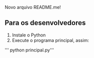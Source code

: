 Novo arquivo README.me!

## Para os desenvolvedores

1. Instale o Python
2. Execute o programa principal, assim:

''' python principal.py'''